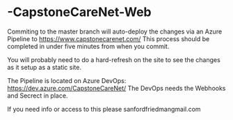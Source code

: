 # -CapstoneCareNet-Web

Commiting to the master branch will auto-deploy the changes via an Azure Pipeline to https://www.capstonecarenet.com/
This process should be completed in under five minutes from when you commit.

You will probably need to do a hard-refresh on the site to see the changes as it setup as a static site.

The Pipeline is located on Azure DevOps: https://dev.azure.com/CapstoneCareNet/
The DevOps needs the Webhooks and Secrect in place.

If you need info or access to this please sanford<dot>friedman<at>gmail.com
